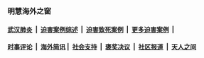 
### 明慧海外之窗

####  [武汉肺炎](indexes/365.md?t=01191100) &nbsp;|&nbsp;  [迫害案例综述](indexes/328.md?t=01191100) &nbsp;|&nbsp; [迫害致死案例](indexes/277.md?t=01191100)  &nbsp;|&nbsp; [更多迫害案例](indexes/81.md?t=01191100)  &nbsp;|&nbsp; 
####  [时事评论](indexes/251.md?t=01191100) &nbsp;|&nbsp; [海外简讯](indexes/245.md?t=01191100)&nbsp;|&nbsp;  [社会支持](indexes/140.md?t=01191100) &nbsp;|&nbsp; [褒奖决议](indexes/282.md?t=01191100) &nbsp;|&nbsp; [社区报道](indexes/91.md?t=01191100)  &nbsp;|&nbsp; [天人之间](indexes/78.md?t=01191100) 


